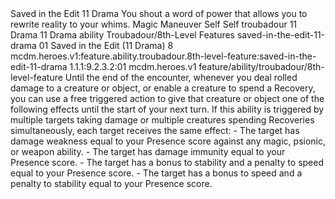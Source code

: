 <ability>
  <name>Saved in the Edit</name>
  <cost>11 Drama</cost>
  <flavor>You shout a word of power that allows you to rewrite reality to your whims.</flavor>
  <keywords>
    <keyword>Magic</keyword>
  </keywords>
  <type>Maneuver</type>
  <distance>Self</distance>
  <target>Self</target>
  <metadata>
    <class>troubadour</class>
    <cost>11 Drama</cost>
    <cost_amount>11</cost_amount>
    <cost_resource>Drama</cost_resource>
    <feature_type>ability</feature_type>
    <file_dpath>Troubadour/8th-Level Features</file_dpath>
    <item_id>saved-in-the-edit-11-drama</item_id>
    <item_index>01</item_index>
    <item_name>Saved in the Edit (11 Drama)</item_name>
    <level>8</level>
    <scc>mcdm.heroes.v1:feature.ability.troubadour.8th-level-feature:saved-in-the-edit-11-drama</scc>
    <scdc>1.1.1:9.2.3.2:01</scdc>
    <source>mcdm.heroes.v1</source>
    <type>feature/ability/troubadour/8th-level-feature</type>
  </metadata>
  <effects>
    <effect type="mundane">Until the end of the encounter, whenever you deal rolled damage to a creature or object, or enable a creature to spend a Recovery, you can use a free triggered action to give that creature or object one of the following effects until the start of your next turn. If this ability is triggered by multiple targets taking damage or multiple creatures spending Recoveries simultaneously, each target receives the same effect: - The target has damage weakness equal to your Presence score against any magic, psionic, or weapon ability. - The target has damage immunity equal to your Presence score. - The target has a bonus to stability and a penalty to speed equal to your Presence score. - The target has a bonus to speed and a penalty to stability equal to your Presence score.</effect>
  </effects>
</ability>
